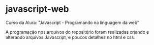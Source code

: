 # javascript-web

Curso da Alura: "Javascript - Programando na linguagem da web"

A programação nos arquivos do repositório foram realizadas criando e alterando arquivos Javascript, e poucos detalhes no html e css.
